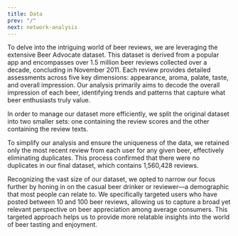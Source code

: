 ```yaml
---
title: Data 
prev: "/"
next: network-analysis
---
```


To delve into the intriguing world of beer reviews, we are leveraging the extensive Beer Advocate dataset. This dataset is derived from a popular app and encompasses over 1.5 million beer reviews collected over a decade, concluding in November 2011. Each review provides detailed assessments across five key dimensions: appearance, aroma, palate, taste, and overall impression. Our analysis primarily aims to decode the overall impression of each beer, identifying trends and patterns that capture what beer enthusiasts truly value.

In order to manage our dataset more efficiently, we split the original dataset into two smaller sets: one containing the review scores and the other containing the review texts. 

To simplify our analysis and ensure the uniqueness of the data, we retained only the most recent review from each user for any given beer, effectively eliminating duplicates. This process confirmed that there were no duplicates in our final dataset, which contains 1,560,428 reviews.

Recognizing the vast size of our dataset, we opted to narrow our focus further by honing in on the casual beer drinker or reviewer—a demographic that most people can relate to. We specifically targeted users who have posted between 10 and 100 beer reviews, allowing us to capture a broad yet relevant perspective on beer appreciation among average consumers. This targeted approach helps us to provide more relatable insights into the world of beer tasting and enjoyment.



